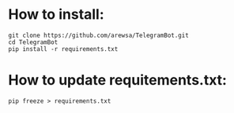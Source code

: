 # How to install: 

```
git clone https://github.com/arewsa/TelegramBot.git
cd TelegramBot
pip install -r requirements.txt
``` 
# How to update requitements.txt:

```
pip freeze > requirements.txt
```